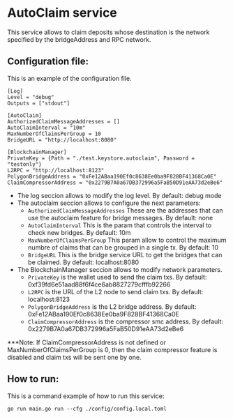 # AutoClaim service
This service allows to claim deposits whose destination is the network specified by the bridgeAddress and RPC network.

## Configuration file:
This is an example of the configuration file.
```
[Log]
Level = "debug"
Outputs = ["stdout"]

[AutoClaim]
AuthorizedClaimMessageAddresses = []
AutoClaimInterval = "10m"
MaxNumberOfClaimsPerGroup = 10
BridgeURL = "http://localhost:8080"

[BlockchainManager]
PrivateKey = {Path = "./test.keystore.autoclaim", Password = "testonly"}
L2RPC = "http://localhost:8123"
PolygonBridgeAddress = "0xFe12ABaa190Ef0c8638Ee0ba9F828BF41368Ca0E"
ClaimCompressorAddress = "0x2279B7A0a67DB372996a5FaB50D91eAA73d2eBe6"
```
- The log seccion allows to modify the log level. By default: debug mode
- The autoclaim seccion allows to configure the next parameters:
  - `AuthorizedClaimMessageAddresses` These are the addresses that can use the autoclaim feature for bridge messages. By default: none
  - `AutoClaimInterval` This is the param that controls the interval to check new bridges. By default: 10m
  - `MaxNumberOfClaimsPerGroup` This param allow to control the maximum numbre of claims that can be grouped in a single tx. By default: 10
  - `BridgeURL` This is the bridge service URL to get the bridges that can be claimed. By default: localhost:8080
- The BlockchainManager seccion allows to modify network parameters.
  - `PrivateKey` is the wallet used to send the claim txs. By default: 0xf39fd6e51aad88f6f4ce6ab8827279cfffb92266
  - `L2RPC` is the URL of the L2 node to send claim txs. By default: localhost:8123
  - `PolygonBridgeAddress` is the L2 bridge address. By default: 0xFe12ABaa190Ef0c8638Ee0ba9F828BF41368Ca0E
  - `ClaimCompressorAddress` is the compressor smc address. By default: 0x2279B7A0a67DB372996a5FaB50D91eAA73d2eBe6

***Note: If ClaimCompressorAddress is not defined or MaxNumberOfClaimsPerGroup is 0, then the claim compressor feature is disabled and claim txs will be sent one by one.

## How to run:
This is a command example of how to run this service:
```
go run main.go run --cfg ./config/config.local.toml
```